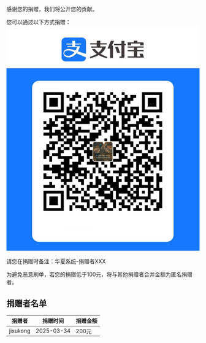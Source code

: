 感谢您的捐赠，我们将公开您的贡献。

您可以通过以下方式捐赠：
[![支付宝](1.文档图片/捐赠.jpg)](#捐赠-支付宝)

请您在捐赠时备注：华夏系统-捐赠者XXX

为避免恶意刷单，若您的捐赠低于100元，将与其他捐赠者合并金额为匿名捐赠者。

## 捐赠者名单

|捐赠者|捐赠时间|捐赠金额|
|--|--|--|
|jixukong|2025-03-34|200元|
